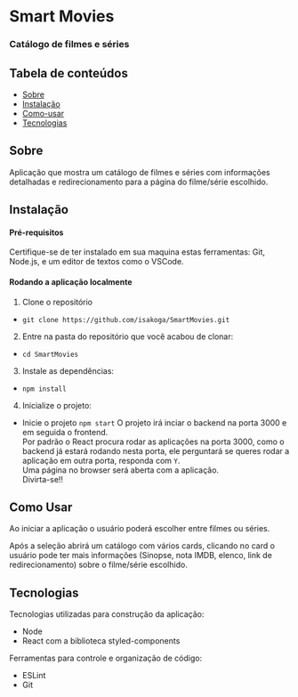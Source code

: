 # Smart Movies  
### Catálogo de filmes e séries  

## Tabela de conteúdos
* [Sobre](https://github.com/isakoga/SmartMovies#Sobre)
* [Instalação](https://github.com/isakoga/SmartMovies#Instalação)
* [Como-usar](https://github.com/isakoga/SmartMovies#Como-usar)
* [Tecnologias](https://github.com/isakoga/SmartMovies#Tecnologias)

## Sobre
Aplicação que mostra um catálogo de filmes e séries com informações detalhadas e redirecionamento para a página do filme/série escolhido.

## Instalação
#### Pré-requisitos
Certifique-se de ter instalado em sua maquina estas ferramentas: Git, Node.js, e um editor de textos como o VSCode.

#### Rodando a aplicação localmente
1. Clone o repositório
* ``` git clone https://github.com/isakoga/SmartMovies.git ```
2. Entre na pasta do repositório que você acabou de clonar:
* ``` cd SmartMovies ```
3. Instale as dependências:
* ``` npm install ```
4. Inicialize o projeto:
* Inicie o projeto ``` npm start ```
O projeto irá inciar o backend na porta 3000 e em seguida o frontend.    
Por padrão o React procura rodar as aplicações na porta 3000, como o backend já estará rodando nesta porta, ele perguntará se queres rodar a aplicação em outra porta, responda com ``` Y ```.  
Uma página no browser será aberta com a aplicação.  
Divirta-se!!

## Como Usar

Ao iniciar a aplicação o usuário poderá escolher entre filmes ou séries.

Após a seleção abrirá um catálogo com vários cards, clicando no card o usuário pode ter mais informações (Sinopse, nota IMDB, elenco, link de redirecionamento) sobre o filme/série escolhido.

## Tecnologias
Tecnologias utilizadas para construção da aplicação:  
* Node
* React com a biblioteca styled-components

Ferramentas para controle e organização de código:
* ESLint
* Git